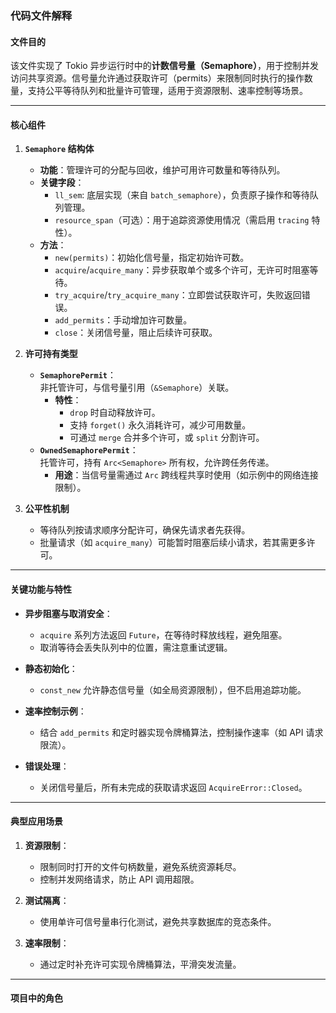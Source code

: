 ### 代码文件解释

#### **文件目的**  
该文件实现了 Tokio 异步运行时中的**计数信号量（Semaphore）**，用于控制并发访问共享资源。信号量允许通过获取许可（permits）来限制同时执行的操作数量，支持公平等待队列和批量许可管理，适用于资源限制、速率控制等场景。

---

#### **核心组件**

1. **`Semaphore` 结构体**  
   - **功能**：管理许可的分配与回收，维护可用许可数量和等待队列。
   - **关键字段**：
     - `ll_sem`: 底层实现（来自 `batch_semaphore`），负责原子操作和等待队列管理。
     - `resource_span`（可选）：用于追踪资源使用情况（需启用 `tracing` 特性）。
   - **方法**：
     - `new(permits)`：初始化信号量，指定初始许可数。
     - `acquire`/`acquire_many`：异步获取单个或多个许可，无许可时阻塞等待。
     - `try_acquire`/`try_acquire_many`：立即尝试获取许可，失败返回错误。
     - `add_permits`：手动增加许可数量。
     - `close`：关闭信号量，阻止后续许可获取。

2. **许可持有类型**  
   - **`SemaphorePermit`**：  
     非托管许可，与信号量引用（`&Semaphore`）关联。  
     - **特性**：  
       - `drop` 时自动释放许可。  
       - 支持 `forget()` 永久消耗许可，减少可用数量。  
       - 可通过 `merge` 合并多个许可，或 `split` 分割许可。
   - **`OwnedSemaphorePermit`**：  
     托管许可，持有 `Arc<Semaphore>` 所有权，允许跨任务传递。  
     - **用途**：当信号量需通过 `Arc` 跨线程共享时使用（如示例中的网络连接限制）。

3. **公平性机制**  
   - 等待队列按请求顺序分配许可，确保先请求者先获得。  
   - 批量请求（如 `acquire_many`）可能暂时阻塞后续小请求，若其需更多许可。

---

#### **关键功能与特性**

- **异步阻塞与取消安全**：  
  - `acquire` 系列方法返回 `Future`，在等待时释放线程，避免阻塞。  
  - 取消等待会丢失队列中的位置，需注意重试逻辑。

- **静态初始化**：  
  - `const_new` 允许静态信号量（如全局资源限制），但不启用追踪功能。

- **速率控制示例**：  
  - 结合 `add_permits` 和定时器实现令牌桶算法，控制操作速率（如 API 请求限流）。

- **错误处理**：  
  - 关闭信号量后，所有未完成的获取请求返回 `AcquireError::Closed`。

---

#### **典型应用场景**

1. **资源限制**：  
   - 限制同时打开的文件句柄数量，避免系统资源耗尽。
   - 控制并发网络请求，防止 API 调用超限。

2. **测试隔离**：  
   - 使用单许可信号量串行化测试，避免共享数据库的竞态条件。

3. **速率限制**：  
   - 通过定时补充许可实现令牌桶算法，平滑突发流量。

---

#### **项目中的角色**  